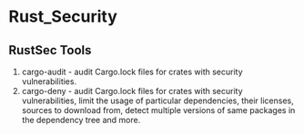 # Rust_Security

## RustSec Tools
   1.  cargo-audit  - audit Cargo.lock files for crates with security vulnerabilities.
   2.  cargo-deny - audit Cargo.lock files for crates with security vulnerabilities, limit the usage of particular dependencies, their licenses, sources to  download from, detect multiple versions of same packages in the dependency tree and more.
